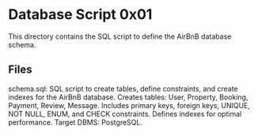 # Database Script 0x01
This directory contains the SQL script to define the AirBnB database schema.

## Files
schema.sql: SQL script to create tables, define constraints, and create indexes for the AirBnB database.
Creates tables: User, Property, Booking, Payment, Review, Message.
Includes primary keys, foreign keys, UNIQUE, NOT NULL, ENUM, and CHECK constraints.
Defines indexes for optimal performance.
Target DBMS: PostgreSQL.


